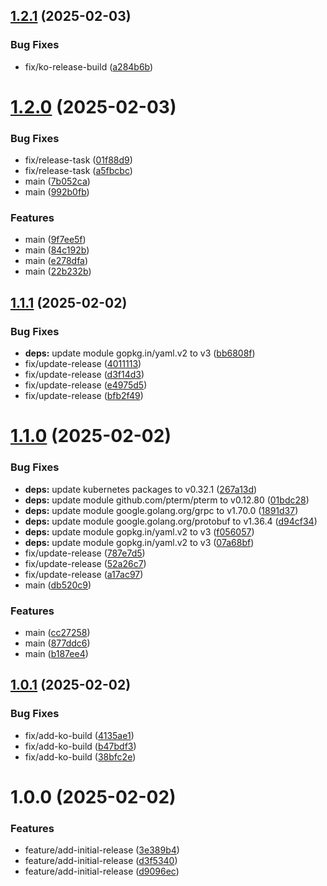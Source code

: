 ## [1.2.1](https://github.com/stuttgart-things/clusterbook/compare/v1.2.0...v1.2.1) (2025-02-03)


### Bug Fixes

* fix/ko-release-build ([a284b6b](https://github.com/stuttgart-things/clusterbook/commit/a284b6bb11c88f71610a0e36349a4e72581cad3a))

# [1.2.0](https://github.com/stuttgart-things/clusterbook/compare/v1.1.1...v1.2.0) (2025-02-03)


### Bug Fixes

* fix/release-task ([01f88d9](https://github.com/stuttgart-things/clusterbook/commit/01f88d93f4554fb8737cb2522021a60ffc26cf4f))
* fix/release-task ([a5fbcbc](https://github.com/stuttgart-things/clusterbook/commit/a5fbcbc3ab2cc5f81979ab8fc4aa82a039e9e318))
* main ([7b052ca](https://github.com/stuttgart-things/clusterbook/commit/7b052ca2a5ff209393fb1ba81fb47a16fadb6412))
* main ([992b0fb](https://github.com/stuttgart-things/clusterbook/commit/992b0fb543a9ac86e5973fec4e9ef073c5404d12))


### Features

* main ([9f7ee5f](https://github.com/stuttgart-things/clusterbook/commit/9f7ee5f65cfd1e8e8528a545ca0a9d3d859428af))
* main ([84c192b](https://github.com/stuttgart-things/clusterbook/commit/84c192b0f1f01b1afd7bb72540f4cf43ecc31d4a))
* main ([e278dfa](https://github.com/stuttgart-things/clusterbook/commit/e278dfa5ab57dd3299589f80f2d808924dde37e2))
* main ([22b232b](https://github.com/stuttgart-things/clusterbook/commit/22b232b952af976b3ef5561170f8781cb5b7a426))

## [1.1.1](https://github.com/stuttgart-things/clusterbook/compare/v1.1.0...v1.1.1) (2025-02-02)


### Bug Fixes

* **deps:** update module gopkg.in/yaml.v2 to v3 ([bb6808f](https://github.com/stuttgart-things/clusterbook/commit/bb6808f73eb340115ec61a856b77512bf3e35e43))
* fix/update-release ([4011113](https://github.com/stuttgart-things/clusterbook/commit/40111135079f522e630b6d308979f8710eb1a4ab))
* fix/update-release ([d3f14d3](https://github.com/stuttgart-things/clusterbook/commit/d3f14d3b0c3bab5701c615d59395ed9bb31c71c3))
* fix/update-release ([e4975d5](https://github.com/stuttgart-things/clusterbook/commit/e4975d54af1a3f579e2d0610b05e2253c863e85d))
* fix/update-release ([bfb2f49](https://github.com/stuttgart-things/clusterbook/commit/bfb2f49f5ef6f5545cc4892bb0cb63887dff6b7c))

# [1.1.0](https://github.com/stuttgart-things/clusterbook/compare/v1.0.1...v1.1.0) (2025-02-02)


### Bug Fixes

* **deps:** update kubernetes packages to v0.32.1 ([267a13d](https://github.com/stuttgart-things/clusterbook/commit/267a13df93787ffddeafb5b9dba3ec9961a823c3))
* **deps:** update module github.com/pterm/pterm to v0.12.80 ([01bdc28](https://github.com/stuttgart-things/clusterbook/commit/01bdc286a4745ceae9669c64f0024301c8b43ca2))
* **deps:** update module google.golang.org/grpc to v1.70.0 ([1891d37](https://github.com/stuttgart-things/clusterbook/commit/1891d37f645eff3777e7df7a0fb24f725ceedcc2))
* **deps:** update module google.golang.org/protobuf to v1.36.4 ([d94cf34](https://github.com/stuttgart-things/clusterbook/commit/d94cf34d03c1e1255c13236dfe28783d2d880608))
* **deps:** update module gopkg.in/yaml.v2 to v3 ([f056057](https://github.com/stuttgart-things/clusterbook/commit/f056057be2d4173e2de019beeca9f1c3a2bd672b))
* **deps:** update module gopkg.in/yaml.v2 to v3 ([07a68bf](https://github.com/stuttgart-things/clusterbook/commit/07a68bf830cf0dc112dece4c77d2a794267ec0b0))
* fix/update-release ([787e7d5](https://github.com/stuttgart-things/clusterbook/commit/787e7d5000bc95612f49f0bdffd1136a61f1e57a))
* fix/update-release ([52a26c7](https://github.com/stuttgart-things/clusterbook/commit/52a26c74bab407c9a95e07ae5f80ae7e063c43ca))
* fix/update-release ([a17ac97](https://github.com/stuttgart-things/clusterbook/commit/a17ac9712e1000f0a56a5f230a6a99bdaf12552d))
* main ([db520c9](https://github.com/stuttgart-things/clusterbook/commit/db520c9372c0c6021c2fd5857d313c975fa04baa))


### Features

* main ([cc27258](https://github.com/stuttgart-things/clusterbook/commit/cc272582342b2377118169e46e629330b03827ca))
* main ([877ddc6](https://github.com/stuttgart-things/clusterbook/commit/877ddc67b80ab90a5f163835f67f838912637c5e))
* main ([b187ee4](https://github.com/stuttgart-things/clusterbook/commit/b187ee459429bb57101c9dd3465681005ad7452d))

## [1.0.1](https://github.com/stuttgart-things/clusterbook/compare/v1.0.0...v1.0.1) (2025-02-02)


### Bug Fixes

* fix/add-ko-build ([4135ae1](https://github.com/stuttgart-things/clusterbook/commit/4135ae1503be902636cf993913548a0c9fbf35cd))
* fix/add-ko-build ([b47bdf3](https://github.com/stuttgart-things/clusterbook/commit/b47bdf3a223b51ecf66f947555d8953be292c1b1))
* fix/add-ko-build ([38bfc2e](https://github.com/stuttgart-things/clusterbook/commit/38bfc2efdd8c9afee49386fc700ae841db758933))

# 1.0.0 (2025-02-02)


### Features

* feature/add-initial-release ([3e389b4](https://github.com/stuttgart-things/clusterbook/commit/3e389b45fbade80dba9721cdba858473d36c1609))
* feature/add-initial-release ([d3f5340](https://github.com/stuttgart-things/clusterbook/commit/d3f5340c34ca271f62856b57b1b0c30960562a9a))
* feature/add-initial-release ([d9096ec](https://github.com/stuttgart-things/clusterbook/commit/d9096ecb849871de95b0fdf9948fd2822529cbe8))
